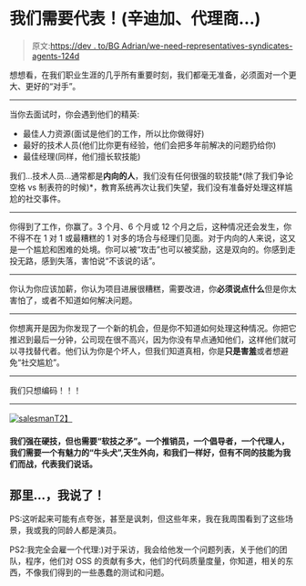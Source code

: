 # 我们需要代表！(辛迪加、代理商...)

> 原文:[https://dev . to/BG Adrian/we-need-representatives-syndicates-agents-124d](https://dev.to/bgadrian/we-need-representatives-syndicates-agents--124d)

想想看，在我们职业生涯的几乎所有重要时刻，我们都毫无准备，必须面对一个更大、更好的“对手”。

* * *

当你去面试时，你会遇到他们的精英:

*   最佳人力资源(面试是他们的工作，所以比你做得好)
*   最好的技术人员(他们比你更有经验，他们会把多年前解决的问题扔给你)
*   最佳经理(同样，他们擅长软技能)

我们...技术人员...通常都是**内向的人**，我们没有任何很强的软技能*(除了我们争论空格 vs 制表符的时候)*，教育系统再次让我们失望，我们没有准备好处理这样尴尬的社交事件。

* * *

你得到了工作，你赢了。3 个月、6 个月或 12 个月之后，这种情况还会发生，你不得不在 1 对 1 或最糟糕的 1 对多的场合与经理们见面。对于内向的人来说，这又是一个尴尬和困难的处境。你可以被“攻击”也可以被奖励，这是双向的。你感到走投无路，感到失落，害怕说“不该说的话”。

* * *

你认为你应该加薪，你认为项目进展很糟糕，需要改进，你**必须说点什么**但是你太害怕了，或者不知道如何解决问题。

* * *

你想离开是因为你发现了一个新的机会，但是你不知道如何处理这种情况。你把它推迟到最后一分钟，公司现在很不高兴，因为你没有早点通知他们，这样他们就可以寻找替代者。他们认为你是个坏人，但我们知道真相，你是**只是害羞**或者想避免“社交尴尬”。

* * *

我们只想编码！！！

* * *

[![salesman](../Images/5b1a94471c15c39685742d53f3c14f3d.png)T2】](https://res.cloudinary.com/practicaldev/image/fetch/s--ChE-dQiV--/c_limit%2Cf_auto%2Cfl_progressive%2Cq_auto%2Cw_880/http://cdn.wall-pix.net/albums/entertainment-movies/00032673.Wolf.of.Wall.Street.jpg)

#### [](#we-are-strong-in-hard-skills-but-we-also-need-a-spear-of-soft-skills-a-salesman-an-advocate-an-agent-we-need-a-bulldog-with-charisma-that-is-native-extrovert-to-be-as-good-as-us-but-with-different-skill-sets-to-fight-for-us-to-speak-in-our-behalf)我们强在硬技，但也需要“软技之矛”。一个推销员，一个倡导者，一个代理人，我们需要一个有魅力的“牛头犬”,天生外向，和我们一样好，但有不同的技能为我们而战，代表我们说话。

## [](#there-i-said-it)那里...，我说了！

PS:这听起来可能有点夸张，甚至是讽刺，但这些年来，我在我周围看到了这些场景，我或我的同龄人都是演员。

PS2:我完全会雇一个代理:)对于采访，我会给他发一个问题列表，关于他们的团队，程序，他们对 OSS 的贡献有多大，他们的代码质量度量，你知道，相关的东西，不像我们得到的一些愚蠢的测试和问题。